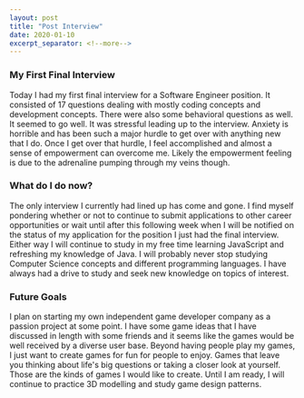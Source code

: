 ```yaml
---
layout: post
title: "Post Interview"
date: 2020-01-10
excerpt_separator: <!--more-->
---
```


### My First Final Interview
Today I had my first final interview for a Software Engineer position. It consisted of 17 questions dealing with mostly coding concepts and development concepts. There were also some behavioral questions as well. It seemed to go well. It was stressful leading up to the interview. Anxiety is horrible and has been such a major hurdle to get over with anything new that I do. Once I get over that hurdle, I feel accomplished and almost a sense of empowerment can overcome me. Likely the empowerment feeling is due to the adrenaline pumping through my veins though.
<!--more-->

### What do I do now?
The only interview I currently had lined up has come and gone. I find myself pondering whether or not to continue to submit applications to other career opportunities or wait until after this following week when I will be notified on the status of my application for the position I just had the final interview. Either way I will continue to study in my free time learning JavaScript and refreshing my knowledge of Java. I will probably never stop studying Computer Science concepts and different programming languages. I have always had a drive to study and seek new knowledge on topics of interest.

### Future Goals
I plan on starting my own independent game developer company as a passion project at some point. I have some game ideas that I have discussed in length with some friends and it seems like the games would be well received by a diverse user base. Beyond having people play my games, I just want to create games for fun for people to enjoy. Games that leave you thinking about life's big questions or taking a closer look at yourself. Those are the kinds of games I would like to create. Until I am ready, I will continue to practice 3D modelling and study game design patterns.
